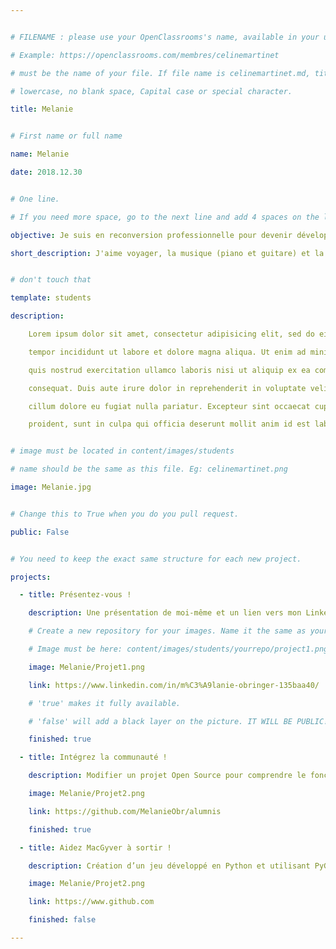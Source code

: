 ```yaml
---


# FILENAME : please use your OpenClassrooms's name, available in your url.

# Example: https://openclassrooms.com/membres/celinemartinet

# must be the name of your file. If file name is celinemartinet.md, title is celinemartinet.

# lowercase, no blank space, Capital case or special character.

title: Melanie


# First name or full name

name: Melanie

date: 2018.12.30


# One line.

# If you need more space, go to the next line and add 4 spaces on the left, as in 'description'.

objective: Je suis en reconversion professionnelle pour devenir développeuse d'application iOS

short_description: J'aime voyager, la musique (piano et guitare) et la raclette


# don't touch that

template: students

description:

    Lorem ipsum dolor sit amet, consectetur adipisicing elit, sed do eiusmod

    tempor incididunt ut labore et dolore magna aliqua. Ut enim ad minim veniam,

    quis nostrud exercitation ullamco laboris nisi ut aliquip ex ea commodo

    consequat. Duis aute irure dolor in reprehenderit in voluptate velit esse

    cillum dolore eu fugiat nulla pariatur. Excepteur sint occaecat cupidatat non

    proident, sunt in culpa qui officia deserunt mollit anim id est laborum.


# image must be located in content/images/students

# name should be the same as this file. Eg: celinemartinet.png

image: Melanie.jpg


# Change this to True when you do you pull request.

public: False


# You need to keep the exact same structure for each new project.

projects:

  - title: Présentez-vous !

    description: Une présentation de moi-même et un lien vers mon LinkedIn.

    # Create a new repository for your images. Name it the same as your nickname and profile picture.

    # Image must be here: content/images/students/yourrepo/project1.png

    image: Melanie/Projet1.png

    link: https://www.linkedin.com/in/m%C3%A9lanie-obringer-135baa40/

    # 'true' makes it fully available.

    # 'false' will add a black layer on the picture. IT WILL BE PUBLIC!

    finished: true

  - title: Intégrez la communauté !

    description: Modifier un projet Open Source pour comprendre le fonctionnement de Git, de Github et des pull requests. 

    image: Melanie/Projet2.png

    link: https://github.com/MelanieObr/alumnis

    finished: true

  - title: Aidez MacGyver à sortir !

    description: Création d’un jeu développé en Python et utilisant PyGame.

    image: Melanie/Projet2.png

    link: https://www.github.com

    finished: false

---
```

